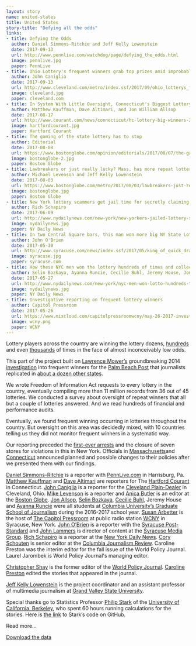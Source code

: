 ```yaml
---
layout: story
name: united-states
title: United States
story-title: "Defying all the odds"
links:
- title: Defying the Odds 
  author: Daniel Simmons-Ritchie and Jeff Kelly Lowenstein
  date: 2017-09-13
  url: http://www.pennlive.com/watchdog/page/defying_the_odds.html
  image: pennlive.jpg
  paper: PennLive
- title: Ohio Lottery's frequent winners grab top prizes amid improbable odds 
  author: John Caniglia
  date: 2017-09-13
  url: http://www.cleveland.com/metro/index.ssf/2017/09/ohio_lotterys_frequent_winners.html
  image: cleveland.jpg
  paper: cleveland.com
- title: In System With Little Oversight, Connecticut's Biggest Lottery Winners Often Pay Huge Price 
  author: Matthew Kauffman, Dave Altimari, and Jon William Allsop
  date: 2017-08-17
  url: http://www.courant.com/news/connecticut/hc-lottery-big-winners-20170817-story.html
  image: hartfordcourant.jpg
  paper: Hartford Courant
- title: The gaming of the state lottery has to stop
  author: Editorial
  date: 2017-08-08
  url: https://www.bostonglobe.com/opinion/editorials/2017/08/07/the-gaming-state-lottery-has-stop/2DCS1OQn1fEZ1oXyU7g6fL/story.html
  image: bostonglobe-2.jpg
  paper: Boston Globe
- title: Lawbreakers or just really lucky? Mass. has more repeat lottery winners than any other state
  author: Michael Levenson and Jeff Kelly Lowenstein
  date: 2017-08-03
  url: https://www.bostonglobe.com/metro/2017/08/03/lawbreakers-just-really-lucky-mass-has-more-repeat-lottery-winners-than-any-other-state/UD2CzeJHJl5lO8R2WXftBN/story.html
  image: bostonglobe.jpg
  paper: Boston Globe
- title: New York lottery scammers get jail time for secretly claiming winning tickets for people in debt
  author: Rich Schapiro
  date: 2017-06-09
  url: http://www.nydailynews.com/new-york/new-yorkers-jailed-lottery-scheme-article-1.3234929
  image: nydailynews.jpg
  paper: NY Daily News
- title: In two Central Square bars, this man won more big NY State Lottery prizes than anyone
  author: John O'Brien
  date: 2017-05-30
  url: http://www.syracuse.com/news/index.ssf/2017/05/king_of_quick_draw_lives_in_cny_nobody_won_big_at_nys_lottery_more_often_than_th.html
  image: syracuse.jpg
  paper: syracuse.com
- title: How these NYC men won the lottery hundreds of times and collected millions
  author: Selin Bozkaya, Ayanna Runcie, Cecilie Buhl, Jeremy House, Jon Allsop, and Ellen Moynihan
  date: 2017-05-27
  url: http://www.nydailynews.com/new-york/nyc-men-won-lotto-hundreds-times-collected-millions-article-1.3201318
  image: nydailynews.jpg
  paper: NY Daily News
- title: Investigative reporting on frequent lottery winners
  author: Capitol Pressroom
  date: 2017-05-26
  url: https://www.mixcloud.com/capitolpressroomwcny/may-26-2017-investigative-reporting-on-frequent-lottery-winners/
  image: wcny.png
  paper: WCNY
---
```

Lottery players across the country are winning the lottery dozens, [hundreds ](http://www.nydailynews.com/new-york/nyc-men-won-lotto-hundreds-times-collected-millions-article-1.3201318)and even [thousands](https://www.bostonglobe.com/metro/2017/08/03/lawbreakers-just-really-lucky-mass-has-more-repeat-lottery-winners-than-any-other-state/UD2CzeJHJl5lO8R2WXftBN/story.html) of times in the face of almost inconceivably low odds.

This part of the project built on [Lawrence Mower’s](https://twitter.com/lmower3?ref_src=twsrc%5Egoogle%7Ctwcamp%5Eserp%7Ctwgr%5Eauthor) groundbreaking 2014 [investigation](http://www.mypalmbeachpost.com/gaming-the-lottery/) into frequent winners for the [Palm Beach Post](http://www.palmbeachpost.com) that journalists replicated in [about a dozen other states](http://www.garibaldibros.com/wp/lottery/). 

We wrote Freedom of Information Act requests to every lottery in the country, eventually compiling more than 11 million records from 36 out of 45 lotteries. We conducted a survey about oversight of repeat winners that all but a couple of lotteries answered. And we read hundreds of financial and performance audits.

<p class="more-start"></p>

Eventually, we found frequent winning occurring in lotteries throughout the country.  But oversight on this area was decidedly mixed, with 10 countries telling us they did not monitor frequent winners in a systematic way.  

Our reporting preceded the [first-ever arrests](http://www.nydailynews.com/new-york/new-yorkers-jailed-lottery-scheme-article-1.3234929) and the closure of seven stores for violations in this in New York. Officials in [Massachusetts](http://www.masslive.com/news/index.ssf/2017/08/mass_lottery_officials_to_crac.html)and [Connecticut](http://www.courant.com/news/connecticut/hc-lottery-big-winners-20170817-story.html) announced planned and possible changes to their policies after we presented them with our findings. 

[Daniel Simmons-Ritchie](https://twitter.com/Daniel_SR?lang=en) is a reporter with [PennLive.com](http://www.pennlive.com) in Harrisburg, Pa. [Matthew Kauffman](http://www.courant.com/hc-matthew-kauffman-staff.html) and [Dave Altimari](http://www.courant.com/hc-bio-dave-altimari-staff.html) are reporters for The [Hartford Courant ](http://www.courant.com)in Connecticut. [John Caniglia](https://twitter.com/CanigliaJohn) is a reporter for the [Cleveland Plain-Dealer](http://www.cleveland.com) in Cleveland, Ohio.  [Mike Levenson](https://twitter.com/mlevenson) is a reporter and [Anica Butler](https://twitter.com/AnicaButler?lang=en) is an editor at the [Boston Globe](https://www.bostonglobe.com). [Jon Allsop](https://twitter.com/Jon_Allsop?lang=en), [Selin Bozkaya](https://twitter.com/selin_bozkaya?lang=en), [Cecilie Buhl](https://www.linkedin.com/in/cecilie-buhl/), Jeremy House and [Ayanna Runcie](https://twitter.com/ayannaruncie?lang=en) were all students at [Columbia University’s Graduate School of Journalism](https://journalism.columbia.edu) during the 2016-2017 school year.  [Susan Arbetter](https://twitter.com/sarbetter) is the host of [The Capitol Pressroom](http://www.wcny.org/radio/capitolpressroom/) at public radio station [WCNY](http://wcny.org) in Syracuse, New York. [John O’Brien](https://twitter.com/johnobrien2187?lang=en) is a reporter with the [Syracuse Post-Standard](http://www.syracuse.com) and [John Lammers](https://twitter.com/johnhlammers?lang=en) is director of content at the [Syracuse Media Group](https://www.syracusemediagroup.com). [Rich Schapiro](https://journalism.columbia.edu/faculty/rich-schapiro) is a reporter at the [New York Daily News](http://www.nydailynews.com).  [Cory Schouten](https://twitter.com/CorySchouten) is senior editor at the [Columbia Journalism Review](https://www.cjr.org). Caroline Preston was the interim editor for the fall issue of the World Policy Journal. Laurel Jarombek is World Policy Journal's managing editor.

[Christopher Shay](https://twitter.com/ChrisBurkeShay) is the former editor of the [World Policy Journal](http://www.worldpolicy.org).  [Caroline Preston](https://twitter.com/cpreston) edited the stories that appeared in the journal.  

[Jeff Kelly Lowenstein](https://twitter.com/jeffklo?lang=en) is the project coordinator and an assistant professor of multimedia journalism at [Grand Valley State University](http://www.gvsu.edu). 

Special thanks go to Statistics Professor [Philip Stark](https://twitter.com/philipbstark) of the [University of California, Berkeley](http://www.berkeley.edu), who spent 60 hours running calculations for the stories. Here is [the link](https://github.com/pbstark/Lotto) to Stark’s code on GitHub.

<p class="more-end"></p>

<div class="unhide">Read more...</div>

<a target="_blank" class="btn btn-download btn-primary" href="https://drive.google.com/open?id=0ByWDMpg4ArbNOW5aWEhmdURleFU"><span class="glyphicon glyphicon-save" aria-hidden="true"></span> Download the data</a>